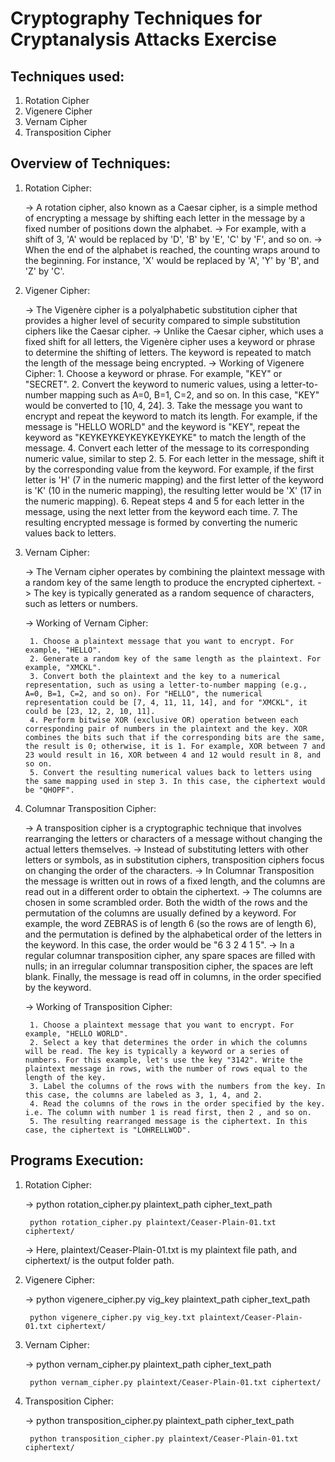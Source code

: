 # Cryptography Techniques for Cryptanalysis Attacks Exercise

## Techniques used:

1. Rotation Cipher
2. Vigenere Cipher
3. Vernam Cipher
4. Transposition Cipher


## Overview of Techniques:

1. Rotation Cipher:

    -> A rotation cipher, also known as a Caesar cipher, is a simple method of encrypting a message by shifting each letter in the message by a fixed number of positions down the alphabet. 
    -> For example, with a shift of 3, 'A' would be replaced by 'D', 'B' by 'E', 'C' by 'F', and so on. -> When the end of the alphabet is reached, the counting wraps around to the beginning. For instance, 'X' would be replaced by 'A', 'Y' by 'B', and 'Z' by 'C'.

2. Vigener Cipher:

    -> The Vigenère cipher is a polyalphabetic substitution cipher that provides a higher level of security compared to simple substitution ciphers like the Caesar cipher.
    -> Unlike the Caesar cipher, which uses a fixed shift for all letters, the Vigenère cipher uses a keyword or phrase to determine the shifting of letters. The keyword is repeated to match the length of the message being encrypted.
    -> Working of Vigenere Cipher:
        1. Choose a keyword or phrase. For example, "KEY" or "SECRET".
        2. Convert the keyword to numeric values, using a letter-to-number mapping such as A=0, B=1, C=2, and so on. In this case, "KEY" would be converted to [10, 4, 24].
        3. Take the message you want to encrypt and repeat the keyword to match its length. For example, if the message is "HELLO WORLD" and the keyword is "KEY", repeat the keyword as "KEYKEYKEYKEYKEYKEYKE" to match the length of the message.
        4. Convert each letter of the message to its corresponding numeric value, similar to step 2.
        5. For each letter in the message, shift it by the corresponding value from the keyword. For example, if the first letter is 'H' (7 in the numeric mapping) and the first letter of the keyword is 'K' (10 in the numeric mapping), the resulting letter would be 'X' (17 in the numeric mapping).
        6. Repeat steps 4 and 5 for each letter in the message, using the next letter from the keyword each time.
        7. The resulting encrypted message is formed by converting the numeric values back to letters.


3. Vernam Cipher:

    -> The Vernam cipher operates by combining the plaintext message with a random key of the same length to produce the encrypted ciphertext. 
    -> The key is typically generated as a random sequence of characters, such as letters or numbers.

    -> Working of Vernam Cipher:

        1. Choose a plaintext message that you want to encrypt. For example, "HELLO".
        2. Generate a random key of the same length as the plaintext. For example, "XMCKL".
        3. Convert both the plaintext and the key to a numerical representation, such as using a letter-to-number mapping (e.g., A=0, B=1, C=2, and so on). For "HELLO", the numerical representation could be [7, 4, 11, 11, 14], and for "XMCKL", it could be [23, 12, 2, 10, 11].
        4. Perform bitwise XOR (exclusive OR) operation between each corresponding pair of numbers in the plaintext and the key. XOR combines the bits such that if the corresponding bits are the same, the result is 0; otherwise, it is 1. For example, XOR between 7 and 23 would result in 16, XOR between 4 and 12 would result in 8, and so on.
        5. Convert the resulting numerical values back to letters using the same mapping used in step 3. In this case, the ciphertext would be "QHOPF". 

4. Columnar Transposition Cipher:

    -> A transposition cipher is a cryptographic technique that involves rearranging the letters or characters of a message without changing the actual letters themselves. 
    -> Instead of substituting letters with other letters or symbols, as in substitution ciphers, transposition ciphers focus on changing the order of the characters. 
    -> In Columnar Transposition the message is written out in rows of a fixed length, and the columns are read out in a different order to obtain the ciphertext. 
    -> The columns are chosen in some scrambled order. Both the width of the rows and the permutation of the columns are usually defined by a keyword. For example, the word ZEBRAS is of length 6 (so the rows are of length 6), and the permutation is defined by the alphabetical order of the letters in the keyword. In this case, the order would be "6 3 2 4 1 5". 
    -> In a regular columnar transposition cipher, any spare spaces are filled with nulls; in an irregular columnar transposition cipher, the spaces are left blank. Finally, the message is read off in columns, in the order specified by the keyword. 

    -> Working of Transposition Cipher:

        1. Choose a plaintext message that you want to encrypt. For example, "HELLO WORLD".
        2. Select a key that determines the order in which the columns will be read. The key is typically a keyword or a series of numbers. For this example, let's use the key "3142". Write the plaintext message in rows, with the number of rows equal to the length of the key. 
        3. Label the columns of the rows with the numbers from the key. In this case, the columns are labeled as 3, 1, 4, and 2.
        4. Read the columns of the rows in the order specified by the key. i.e. The column with number 1 is read first, then 2 , and so on.
        5. The resulting rearranged message is the ciphertext. In this case, the ciphertext is "LOHRELLWOD".
    

## Programs Execution:

1. Rotation Cipher:

    -> python rotation_cipher.py plaintext_path cipher_text_path

        python rotation_cipher.py plaintext/Ceaser-Plain-01.txt ciphertext/
    
    -> Here, plaintext/Ceaser-Plain-01.txt is my plaintext file path, and ciphertext/ is the output folder path.

2. Vigenere Cipher:

    -> python vigenere_cipher.py vig_key plaintext_path cipher_text_path

        python vigenere_cipher.py vig_key.txt plaintext/Ceaser-Plain-01.txt ciphertext/


3. Vernam Cipher:

    -> python vernam_cipher.py plaintext_path cipher_text_path

        python vernam_cipher.py plaintext/Ceaser-Plain-01.txt ciphertext/
    
4. Transposition Cipher:

    -> python transposition_cipher.py plaintext_path cipher_text_path

        python transposition_cipher.py plaintext/Ceaser-Plain-01.txt ciphertext/






    



